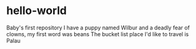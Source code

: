 # hello-world
Baby's first repository
I have a puppy named Wilbur and a deadly fear of clowns, my first word was beans
The bucket list place I'd like to travel is Palau
